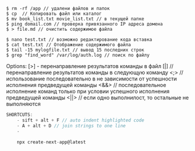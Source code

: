     $ rm -rf /app // удалени файлов и папок
    $ cp  // Копировать файл или каталог
    $ mv book_list.txt movie_list.txt // в текущей папке
    $ ping domail.com // проверка привязанного IP адреса домена
    $ > file.md // очистить содержимое файла

    $ nano test.txt // возможно редактирование кода вставка 
    $ cat test.txt // Отображение содержимого файла
    $ tail -15 mylogfile.txt // вывод 15 последних строк
    $ grep "find_word" /var/log/auth.log // поиск по файлу


Options:
    [>] - перенаправление результатов команды в файл
    [|] // перенаправление результатов команды в следующую команду
    <;> // использование последовательно в не зависимости от успешности исполнения предведущей команды
    <&&> // последовательное исполнение команд только при условии успешного исполнения предведущей команды
    <||> // если одно выполнилост, то остальные не выполняются
```js
SHORTCUTS:
    - sift + alt + F // auto indent highlighted code 
    - A + alt + D // join strings to one line
    - 

    npx create-next-app@latest